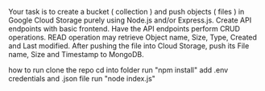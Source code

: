 Your task is to create a bucket ( collection ) and push objects ( files ) in Google Cloud Storage purely using Node.js and/or Express.js. Create API endpoints with basic frontend. Have the API endpoints perform CRUD operations. READ operation may retrieve Object name, Size, Type, Created and Last modified. After pushing the file into Cloud Storage, push its File name, Size and Timestamp to MongoDB.

how to run
clone the repo
cd into folder
run "npm install"
add .env credentials and .json file
run "node index.js"
